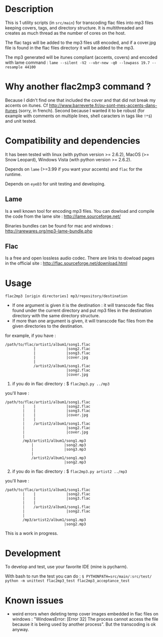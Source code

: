 # Description
This is 1 utility scripts (in `src/main`) for transcoding flac files into mp3 files keeping covers, tags, and directory structure. It is multithreaded and creates as much thread as the number of cores on the host.

The flac tags will be added to the mp3 files ut8 encoded, and if a cover.jpg file is found in the flac files directory it will be added to the mp3.

The mp3 generated will be itunes compliant (accents, covers) and encoded with lame command : 
`lame --silent -V2 --vbr-new -q0 --lowpass 19.7 --resample 44100`

# Why another flac2mp3 command ?
Because I didn't find one that included the cover and that did not break my accents on itunes. Cf http://www.barreverte.fr/ou-sont-mes-accents-dans-itunes (sorry, in french).
Second because I wanted it to be robust (for example with comments on multiple lines, shell caracters in tags like `!*$`) and unit tested.

# Compatibility and dependencies
It has been tested with linux (with python version >= 2.6.2), MacOS (>= Snow Leopard), Windows Vista (with python version >= 2.6.2).

Depends on `lame` (>=3.99 if you want your accents) and `flac` for the runtime.

Depends on `eyeD3` for unit testing and developing.

## Lame

Is a well known tool for encoding mp3 files. You can dowload and compile the code from the lame site : http://lame.sourceforge.net/

Binaries bundles can be found for mac and windows : http://rarewares.org/mp3-lame-bundle.php

## Flac

Is a free and open lossless audio codec. There are links to dowload pages in the official site : http://flac.sourceforge.net/download.html

# Usage
`flac2mp3 [origin directories] mp3/repository/destination`

- If one argument is given it is the destination : it will transcode flac files found under the current directory and put mp3 files in the destination directory with the same directory structure.
- If more than one argument is given, it will transcode flac files from the given directories to the destination.


for example, if you have :

    /path/to/flac/artist1/album1/song1.flac
                 |              |song2.flac
                 |              |song3.flac
                 |              |cover.jpg
                 |
                 /artist2/album1/song1.flac
                                |song2.flac
                                |cover.jpg


1) if you do in flac directory :
$ `flac2mp3.py ../mp3`

you'll have : 

    /path/to/flac/artist1/album1/song1.flac
            |    |              |song2.flac
            |    |              |song3.flac
            |    |              |cover.jpg
            |    |
            |    /artist2/album1/song1.flac
            |                   |song2.flac
            |                   |cover.jpg
            |
            /mp3/artist1/album1/song1.mp3
                |              |song2.mp3
                |              |song3.mp3
                |
                /artist2/album1/song1.mp3
                               |song2.mp3

2) if you do in flac directory : 
$ `flac2mp3.py artist2 ../mp3`

you'll have :

    /path/to/flac/artist1/album1/song1.flac
            |    |              |song2.flac
            |    |              |song3.flac
            |    |
            |    /artist2/album1/song1.flac
            |                   |song2.flac
            |
            /mp3/artist2/album1/song1.mp3
                               |song2.mp3

This is a work in progress.

# Development
To develop and test, use your favorite IDE (mine is pycharm).

With bash to run the test you can do :
`$ PYTHONPATH=src/main/:src/test/ python -m unittest flac2mp3_test flac2mp3_acceptance_test`

# Known issues

* weird errors when deleting temp cover images embedded in flac files on windows : "WindowsError: [Error 32] The process cannot access the file because it is being used by another process". But the transcoding is ok anyway.